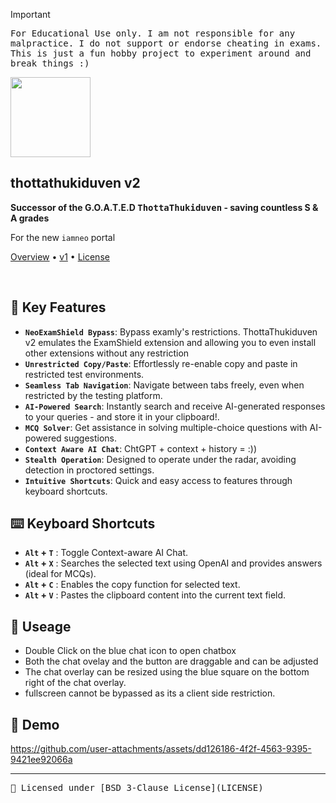 > [!IMPORTANT]
> <samp>For Educational Use only. I am not responsible for any malpractice. I do not support or endorse cheating in exams. This is just a fun hobby project to experiment around and break things :)</samp>

<p>
  <img src="https://github.com/sr2echa/ThottaThukiduven/assets/65058816/10a113af-ca11-46fb-af95-c1175f774c80" width="128px" align="center">
</p>
<p>
    <h2>thottathukiduven v2</h2>
    <strong>Successor of the G.O.A.T.E.D <kbd>ThottaThukiduven</kbd> -  saving countless S & A grades</strong><br />
    
  For the new `iamneo` portal
</p>
<p>
  <a href="https://github.com/sr2echa/ThottaThukiduven/#your-ultimate-extension-to-regain-your-browser-freedom-and-become-limitless--">Overview</a>
  •
  <a href="https://github.com/sr2echa/ThottaThukiduven">v1</a>
  •
  <a href="LICENSE">License</a>
</p>

<br>


  
## 🌟 Key Features

- **`NeoExamShield Bypass`**: Bypass examly's restrictions. ThottaThukiduven v2 emulates the ExamShield extension and allowing you to even install other extensions without any restriction
- **`Unrestricted Copy/Paste`**: Effortlessly re-enable copy and paste in restricted test environments.
- **`Seamless Tab Navigation`**: Navigate between tabs freely, even when restricted by the testing platform.
- **`AI-Powered Search`**: Instantly search and receive AI-generated responses to your queries - and store it in your clipboard!.
- **`MCQ Solver`**: Get assistance in solving multiple-choice questions with AI-powered suggestions.
- **`Context Aware AI Chat`**: ChtGPT + context + history = :))
- **`Stealth Operation`**: Designed to operate under the radar, avoiding detection in proctored settings.
- **`Intuitive Shortcuts`**: Quick and easy access to features through keyboard shortcuts.
 

## ⌨️ Keyboard Shortcuts

 - **`Alt` + `T`** : Toggle Context-aware AI Chat.
 - **`Alt` + `X`** : Searches the selected text using OpenAI and provides answers (ideal for MCQs).
 - **`Alt` + `C`** : Enables the copy function for selected text.
 - **`Alt` + `V`** : Pastes the clipboard content into the current text field.

## 🎠 Useage

- Double Click on the blue chat icon to open chatbox
- Both the chat ovelay and the button are draggable and can be adjusted
- The chat overlay can be resized using the blue square on the bottom right of the chat overlay.
- fullscreen cannot be bypassed as its a client side restriction. 

## 🚀 Demo

https://github.com/user-attachments/assets/dd126186-4f2f-4563-9395-9421ee92066a




---
<samp>
📜 Licensed under [BSD 3-Clause License](LICENSE) 
</samp>
